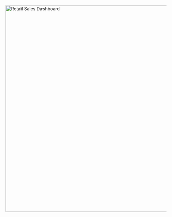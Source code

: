 <img width="1160" height="643" alt="Retail Sales Dashboard" src="https://github.com/user-attachments/assets/3af2c692-49c6-467a-9dd5-6e645c539297" />
